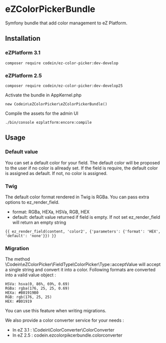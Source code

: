 # eZColorPickerBundle
Symfony bundle that add color management to eZ Platform.

## Installation

### eZPlatform 3.1

```
composer require codein/ez-color-picker:dev-develop
```

### eZPlatform 2.5

```
composer require codein/ez-color-picker:dev-develop25
```

Activate the bundle in AppKernel.php

```
new Codein\eZColorPicker\eZColorPickerBundle()
```

Compile the assets for the admin UI

```
./bin/console ezplatform:encore:compile
```

## Usage

### Default value

You can set a default color for your field. The default color will be proposed to the user if no color is allready set.
If the field is require, the default color is assigned as default. If not, no color is assigned.

### Twig

The default color format rendered in Twig is RGBa. You can pass extra options to ez_render_field.

* format:  RGBa, HEXa, HSVa, RGB, HEX
* default:  default value returned if field is empty. If not set ez_render_field will return an empty string

```twig
{{ ez_render_field(content, 'color2', {'parameters': {'format': 'HEX', 'default': 'none'}}) }}
```

### Migration

The method \Codein\eZColorPicker\FieldType\ColorPicker\Type::acceptValue will accept a single string and convert it into 
a color. Following formats are converted into a valid value object : 

```
HSVa: hsva(0, 86%, 69%, 0.69)
RGBa: rgba(176, 25, 25, 0.69)
HEXa: #B01919B0
RGB: rgb(176, 25, 25)
HEX: #B01919  
```

You can use this feature when writing migrations.

We also provide a color converter service for your needs : 
* In eZ 3.1 : \Codein\ColorConverter\ColorConverter
* In eZ 2.5 : codein.ezcolorpikcerbundle.colorconverter  